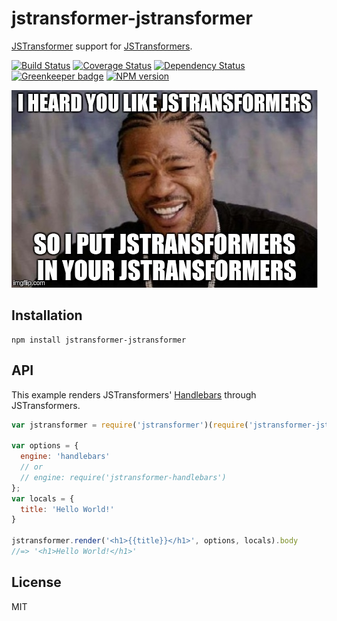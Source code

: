 # jstransformer-jstransformer

[JSTransformer](http://github.com/jstransformers) support for [JSTransformers](http://github.com/jstransformers).

[![Build Status](https://img.shields.io/travis/jstransformers/jstransformer-jstransformer/master.svg)](https://travis-ci.org/jstransformers/jstransformer-jstransformer)
[![Coverage Status](https://img.shields.io/codecov/c/github/jstransformers/jstransformer-jstransformer/master.svg)](https://codecov.io/gh/jstransformers/jstransformer-jstransformer)
[![Dependency Status](https://img.shields.io/david/jstransformers/jstransformer-jstransformer/master.svg)](http://david-dm.org/jstransformers/jstransformer-jstransformer)
[![Greenkeeper badge](https://badges.greenkeeper.io/jstransformers/jstransformer-jstransformer.svg)](https://greenkeeper.io/)
[![NPM version](https://img.shields.io/npm/v/jstransformer-jstransformer.svg)](https://www.npmjs.org/package/jstransformer-jstransformer)

![I heard you like JSTransformers, so I put JSTransformers in your JSTransformers](screenshot.jpg)

## Installation

    npm install jstransformer-jstransformer

## API

This example renders JSTransformers' [Handlebars](http://handlebarsjs.com) through JSTransformers.

```js
var jstransformer = require('jstransformer')(require('jstransformer-jstransformer'))

var options = {
  engine: 'handlebars'
  // or
  // engine: require('jstransformer-handlebars')
};
var locals = {
  title: 'Hello World!'
}

jstransformer.render('<h1>{{title}}</h1>', options, locals).body
//=> '<h1>Hello World!</h1>'
```

## License

MIT
